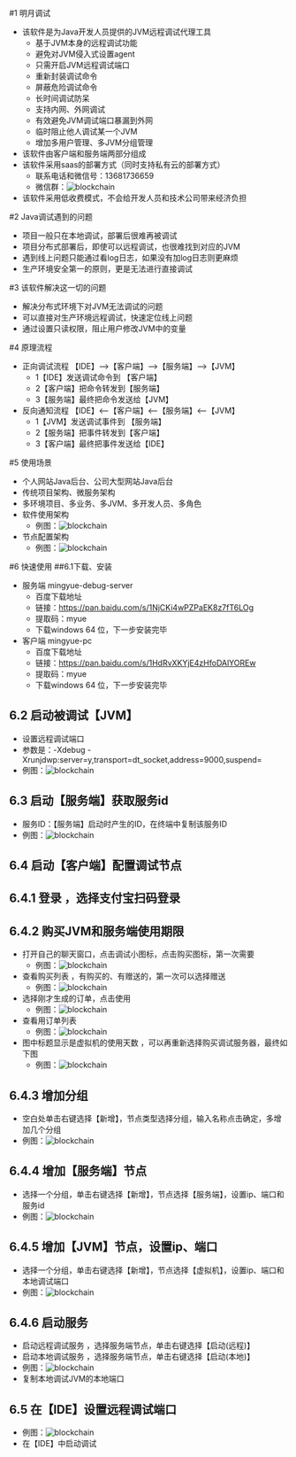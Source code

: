 #1 明月调试
* 该软件是为Java开发人员提供的JVM远程调试代理工具
    * 基于JVM本身的远程调试功能
    * 避免对JVM侵入式设置agent
    * 只需开启JVM远程调试端口
    * 重新封装调试命令 
    * 屏蔽危险调试命令 
    * 长时间调试防呆
    * 支持内网、外网调试
    * 有效避免JVM调试端口暴漏到外网
    * 临时阻止他人调试某一个JVM
    * 增加多用户管理、多JVM分组管理
* 该软件由客户端和服务端两部分组成
* 该软件采用saas的部署方式（同时支持私有云的部署方式）
    * 联系电话和微信号：13681736659
    * 微信群：![blockchain](../images/debug/readme/wx-qr.jpg)
* 该软件采用低收费模式，不会给开发人员和技术公司带来经济负担

#2 Java调试遇到的问题
* 项目一般只在本地调试，部署后很难再被调试
* 项目分布式部署后，即使可以远程调试，也很难找到对应的JVM
* 遇到线上问题只能通过看log日志，如果没有加log日志则更麻烦
* 生产环境安全第一的原则，更是无法进行直接调试 

#3 该软件解决这一切的问题
* 解决分布式环境下对JVM无法调试的问题
* 可以直接对生产环境远程调试，快速定位线上问题
* 通过设置只读权限，阻止用户修改JVM中的变量

#4 原理流程 
* 正向调试流程 【IDE】-->【客户端】-->【服务端】-->【JVM】 
    *  1【IDE】发送调试命令到 【客户端】
    *  2【客户端】把命令转发到【服务端】
    *  3【服务端】最终把命令发送给【JVM】
* 反向通知流程 【IDE】<--【客户端】<--【服务端】<--【JVM】 
    *  1【JVM】发送调试事件到 【服务端】
    *  2【服务端】把事件转发到【客户端】
    *  3【客户端】最终把事件发送给【IDE】
    
#5 使用场景
* 个人网站Java后台、公司大型网站Java后台
* 传统项目架构、微服务架构
* 多环境项目、多业务、多JVM、多开发人员、多角色
* 软件使用架构
   * 例图：![blockchain](../images/debug/readme/use-arc.png)
* 节点配置架构
   * 例图：![blockchain](../images/debug/readme/node-arc.png)

#6 快速使用
##6.1下载、安装
* 服务端 mingyue-debug-server
    * 百度下载地址
    * 链接：https://pan.baidu.com/s/1NjCKi4wPZPaEK8z7fT6LOg
    * 提取码：myue
    * 下载windows 64 位，下一步安装完毕    
* 客户端 mingyue-pc
    * 百度下载地址 
    * 链接：https://pan.baidu.com/s/1HdRvXKYjE4zHfoDAlYOREw 
    * 提取码：myue
    * 下载windows 64 位，下一步安装完毕    
## 6.2 启动被调试【JVM】
* 设置远程调试端口
* 参数是：-Xdebug -Xrunjdwp:server=y,transport=dt_socket,address=9000,suspend=
* 例图：![blockchain](../images/debug/manual/win-mingyue-pc-set-jvm-port.png)
## 6.3 启动【服务端】获取服务id
* 服务ID：【服务端】启动时产生的ID，在终端中复制该服务ID
* 例图：![blockchain](../images/debug/manual/win-mingyue-pc-debug-server-id.png)
## 6.4 启动【客户端】配置调试节点
## 6.4.1 登录 ，选择支付宝扫码登录
## 6.4.2 购买JVM和服务端使用期限
* 打开自己的聊天窗口，点击调试小图标，点击购买图标，第一次需要
    * 例图：![blockchain](../images/debug/manual/win-mingyue-pc-buy.png)
* 查看购买列表 ，有购买的、有赠送的，第一次可以选择赠送
    * 例图：![blockchain](../images/debug/manual/win-mingyue-pc-order.png)
* 选择刚才生成的订单，点击使用
    * 例图：![blockchain](../images/debug/manual/win-mingyue-pc-use.png)
* 查看用订单列表
    * 例图：![blockchain](../images/debug/manual/win-mingyue-pc-use-2.png)
* 图中标题显示是虚拟机的使用天数 ，可以再重新选择购买调试服务器，最终如下图
    * 例图：![blockchain](../images/debug/manual/win-mingyue-pc-use-3.png)
## 6.4.3 增加分组
* 空白处单击右键选择【新增】，节点类型选择分组，输入名称点击确定，多增加几个分组
* 例图：![blockchain](../images/debug/manual/win-mingyue-pc-group.png)
## 6.4.4 增加【服务端】节点
* 选择一个分组，单击右键选择【新增】，节点选择【服务端】，设置ip、端口和服务id
* 例图：![blockchain](../images/debug/manual/win-mingyue-pc-server-add-2.png)    
## 6.4.5 增加【JVM】节点，设置ip、端口
* 选择一个分组，单击右键选择【新增】，节点选择【虚拟机】，设置ip、端口和本地调试端口
* 例图：![blockchain](../images/debug/manual/win-mingyue-pc-jvm-node.png)
## 6.4.6 启动服务
* 启动远程调试服务 ，选择服务端节点，单击右键选择【启动(远程)】 
* 启动本地调试服务 ，选择服务端节点，单击右键选择【启动(本地)】 
* 例图：![blockchain](../images/debug/manual/win-mingyue-pc-chat-debug-status.png)
* 复制本地调试JVM的本地端口
## 6.5 在【IDE】设置远程调试端口
* 例图：![blockchain](../images/debug/manual/win-mingyue-pc-debug-ide.png)
* 在【IDE】中启动调试

    

